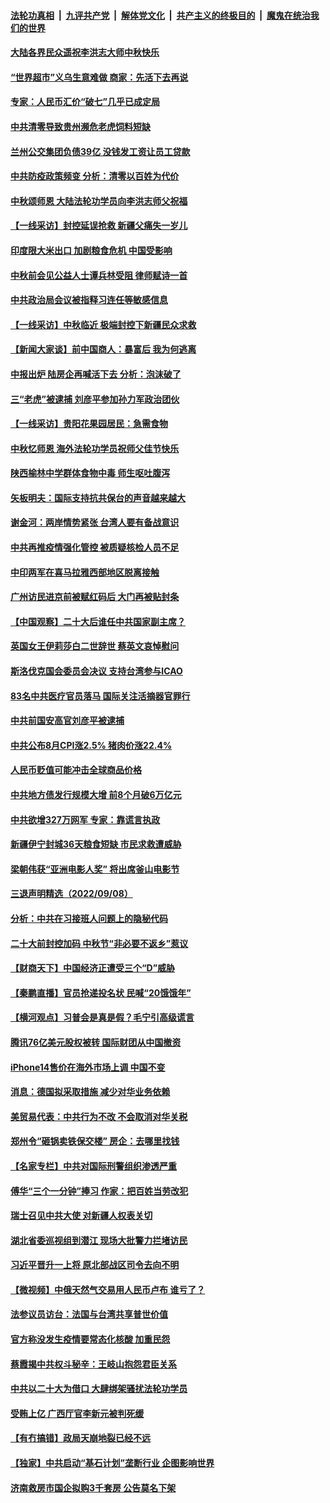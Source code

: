 ####  [法轮功真相](../../../../basic/blob/master/README.md?t=09100731) &nbsp;|&nbsp; [九评共产党](../../../../9ping.md/blob/master/README.md?t=09100731) &nbsp;|&nbsp; [解体党文化](../../../../jtdwh.md/blob/master/README.md?t=09100731)  &nbsp;|&nbsp; [共产主义的终极目的](../../../../gczydzjmd.md/blob/master/README.md?t=09100731) &nbsp;|&nbsp; [魔鬼在统治我们的世界](../../../../mgztzwmdsj.md/blob/master/README.md?t=09100731) 

#### [大陆各界民众遥祝李洪志大师中秋快乐](../pages/nsc413/n13821222.md?t=09100731) 

#### [“世界超市”义乌生意难做 商家：先活下去再说](../pages/nsc413/n13821196.md?t=09100731) 

#### [专家：人民币汇价“破七”几乎已成定局](../pages/nsc413/n13821198.md?t=09100731) 

#### [中共清零导致贵州濒危老虎饲料短缺](../pages/nsc413/n13821162.md?t=09100731) 

#### [兰州公交集团负债39亿 没钱发工资让员工贷款](../pages/nsc413/n13821186.md?t=09100731) 

#### [中共防疫政策频变 分析：清零以百姓为代价](../pages/nsc413/n13821105.md?t=09100731) 

#### [中秋颂师恩 大陆法轮功学员向李洪志师父祝福](../pages/nsc413/n13820957.md?t=09100731) 

#### [【一线采访】封控延误抢救 新疆父痛失一岁儿](../pages/nsc413/n13820955.md?t=09100731) 

#### [印度限大米出口 加剧粮食危机 中国受影响](../pages/nsc413/n13821107.md?t=09100731) 

#### [中秋前会见公益人士谭兵林受阻 律师赋诗一首](../pages/nsc413/n13821028.md?t=09100731) 

#### [中共政治局会议被指释习连任等敏感信息](../pages/nsc413/n13821035.md?t=09100731) 

#### [【一线采访】中秋临近 极端封控下新疆民众求救](../pages/nsc413/n13820889.md?t=09100731) 

#### [【新闻大家谈】前中国商人：暴富后 我为何逃离](../pages/nsc413/n13820946.md?t=09100731) 

#### [中报出炉 陆房企再喊活下去 分析：泡沫破了](../pages/nsc413/n13820895.md?t=09100731) 

#### [三“老虎”被逮捕 刘彦平参加孙力军政治团伙](../pages/nsc413/n13820944.md?t=09100731) 

#### [【一线采访】贵阳花果园居民：急需食物](../pages/nsc413/n13820652.md?t=09100731) 

#### [中秋忆师恩 海外法轮功学员祝师父佳节快乐](../pages/nsc413/n13820721.md?t=09100731) 

#### [陕西榆林中学群体食物中毒 师生呕吐腹泻](../pages/nsc413/n13820911.md?t=09100731) 

#### [矢板明夫：国际支持抗共保台的声音越来越大](../pages/nsc413/n13820882.md?t=09100731) 

#### [谢金河：两岸情势紧张 台湾人要有备战意识](../pages/nsc413/n13820805.md?t=09100731) 

#### [中共再推疫情强化管控 被质疑核检人员不足](../pages/nsc413/n13820794.md?t=09100731) 

#### [中印两军在喜马拉雅西部地区脱离接触](../pages/nsc413/n13820827.md?t=09100731) 

#### [广州访民进京前被赋红码后 大门再被贴封条](../pages/nsc413/n13820786.md?t=09100731) 

#### [【中国观察】二十大后谁任中共国家副主席？](../pages/nsc413/n13820726.md?t=09100731) 

#### [英国女王伊莉莎白二世辞世 蔡英文哀悼慰问](../pages/nsc413/n13820755.md?t=09100731) 


#### [斯洛伐克国会委员会决议 支持台湾参与ICAO](../pages/nsc413/n13820723.md?t=09100731) 

#### [83名中共医疗官员落马 国际关注活摘器官罪行](../pages/nsc413/n13820716.md?t=09100731) 

#### [中共前国安高官刘彦平被逮捕](../pages/nsc413/n13820468.md?t=09100731) 

#### [中共公布8月CPI涨2.5% 猪肉价涨22.4%](../pages/nsc413/n13820659.md?t=09100731) 

#### [人民币贬值可能冲击全球商品价格](../pages/nsc413/n13820656.md?t=09100731) 

#### [中共地方债发行规模大增 前8个月破6万亿元](../pages/nsc413/n13820660.md?t=09100731) 

#### [中共欲增327万网军 专家：靠谎言执政](../pages/nsc413/n13820276.md?t=09100731) 

#### [新疆伊宁封城36天粮食短缺 市民求救遭威胁](../pages/nsc413/n13820365.md?t=09100731) 

#### [梁朝伟获“亚洲电影人奖” 将出席釜山电影节](../pages/nsc413/n13820346.md?t=09100731) 

#### [三退声明精选（2022/09/08）](../pages/nsc413/n13820439.md?t=09100731) 

#### [分析：中共在习接班人问题上的隐秘代码](../pages/nsc413/n13820292.md?t=09100731) 

#### [二十大前封控加码 中秋节“非必要不返乡”惹议](../pages/nsc413/n13820090.md?t=09100731) 

#### [【财商天下】中国经济正遭受三个“D”威胁](../pages/nsc413/n13820299.md?t=09100731) 

#### [【秦鹏直播】官员抢递投名状 民喊“20饿饿年”](../pages/nsc413/n13820314.md?t=09100731) 

#### [【横河观点】习普会是真是假？毛宁引高级谎言](../pages/nsc413/n13820353.md?t=09100731) 

#### [腾讯76亿美元股权被转 国际财团从中国撤资](../pages/nsc413/n13820286.md?t=09100731) 

#### [iPhone14售价在海外市场上调 中国不变](../pages/nsc413/n13820296.md?t=09100731) 

#### [消息：德国拟采取措施 减少对华业务依赖](../pages/nsc413/n13820258.md?t=09100731) 

#### [美贸易代表：中共行为不改 不会取消对华关税](../pages/nsc413/n13820256.md?t=09100731) 

#### [郑州令“砸锅卖铁保交楼” 房企：去哪里找钱](../pages/nsc413/n13820298.md?t=09100731) 

#### [【名家专栏】中共对国际刑警组织渗透严重](../pages/nsc413/n13820132.md?t=09100731) 

#### [傅华“三个一分钟”捧习 作家：把百姓当劳改犯](../pages/nsc413/n13820089.md?t=09100731) 

#### [瑞士召见中共大使 对新疆人权表关切](../pages/nsc413/n13820200.md?t=09100731) 

#### [湖北省委巡视组到潜江 现场大批警力拦堵访民](../pages/nsc413/n13820243.md?t=09100731) 

#### [习近平晋升一上将 原北部战区司令去向不明](../pages/nsc413/n13820165.md?t=09100731) 

#### [【微视频】中俄天然气交易用人民币卢布 谁亏了？](../pages/nsc413/n13820199.md?t=09100731) 

#### [法参议员访台：法国与台湾共享普世价值](../pages/nsc413/n13819969.md?t=09100731) 

#### [官方称没发生疫情要常态化核酸 加重民怨](../pages/nsc413/n13820097.md?t=09100731) 

#### [蔡霞揭中共权斗秘辛：王岐山抱怨君臣关系](../pages/nsc413/n13819850.md?t=09100731) 

#### [中共以二十大为借口 大肆绑架骚扰法轮功学员](../pages/nsc413/n13819570.md?t=09100731) 

#### [受贿上亿 广西厅官李新元被判死缓](../pages/nsc413/n13820017.md?t=09100731) 

#### [【有冇搞错】政局天崩地裂已经不远](../pages/nsc413/n13819619.md?t=09100731) 

#### [【独家】中共启动“基石计划”垄断行业 企图影响世界](../pages/nsc413/n13819883.md?t=09100731) 

#### [济南救房市国企拟购3千套房 公告莫名下架](../pages/nsc413/n13820021.md?t=09100731) 

